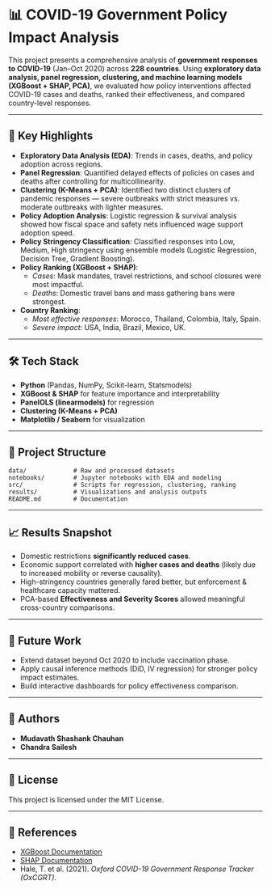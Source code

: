 # 📊 COVID-19 Government Policy Impact Analysis

This project presents a comprehensive analysis of **government responses to COVID-19** (Jan–Oct 2020) across **228 countries**. Using **exploratory data analysis, panel regression, clustering, and machine learning models (XGBoost + SHAP, PCA)**, we evaluated how policy interventions affected COVID-19 cases and deaths, ranked their effectiveness, and compared country-level responses.

---

## 🚀 Key Highlights
- **Exploratory Data Analysis (EDA)**: Trends in cases, deaths, and policy adoption across regions.  
- **Panel Regression**: Quantified delayed effects of policies on cases and deaths after controlling for multicollinearity.  
- **Clustering (K-Means + PCA)**: Identified two distinct clusters of pandemic responses — severe outbreaks with strict measures vs. moderate outbreaks with lighter measures.  
- **Policy Adoption Analysis**: Logistic regression & survival analysis showed how fiscal space and safety nets influenced wage support adoption speed.  
- **Policy Stringency Classification**: Classified responses into Low, Medium, High stringency using ensemble models (Logistic Regression, Decision Tree, Gradient Boosting).  
- **Policy Ranking (XGBoost + SHAP)**:  
  - *Cases*: Mask mandates, travel restrictions, and school closures were most impactful.  
  - *Deaths*: Domestic travel bans and mass gathering bans were strongest.  
- **Country Ranking**:  
  - *Most effective responses*: Morocco, Thailand, Colombia, Italy, Spain.  
  - *Severe impact*: USA, India, Brazil, Mexico, UK.  

---

## 🛠️ Tech Stack
- **Python** (Pandas, NumPy, Scikit-learn, Statsmodels)  
- **XGBoost & SHAP** for feature importance and interpretability  
- **PanelOLS (linearmodels)** for regression  
- **Clustering (K-Means + PCA)**  
- **Matplotlib / Seaborn** for visualization  

---

## 📂 Project Structure
    data/             # Raw and processed datasets
    notebooks/        # Jupyter notebooks with EDA and modeling
    src/              # Scripts for regression, clustering, ranking
    results/          # Visualizations and analysis outputs
    README.md         # Documentation

---

## 📈 Results Snapshot
- Domestic restrictions **significantly reduced cases**.  
- Economic support correlated with **higher cases and deaths** (likely due to increased mobility or reverse causality).  
- High-stringency countries generally fared better, but enforcement & healthcare capacity mattered.  
- PCA-based **Effectiveness and Severity Scores** allowed meaningful cross-country comparisons.  

---

## 📌 Future Work
- Extend dataset beyond Oct 2020 to include vaccination phase.  
- Apply causal inference methods (DiD, IV regression) for stronger policy impact estimates.  
- Build interactive dashboards for policy effectiveness comparison.  

---

## 👥 Authors
- **Mudavath Shashank Chauhan**  
- **Chandra Sailesh**  

---

## 📜 License
This project is licensed under the MIT License.  

---

## 🔗 References
- [XGBoost Documentation](https://xgboost.readthedocs.io/)  
- [SHAP Documentation](https://shap.readthedocs.io/)  
- Hale, T. et al. (2021). *Oxford COVID-19 Government Response Tracker (OxCGRT)*.  
